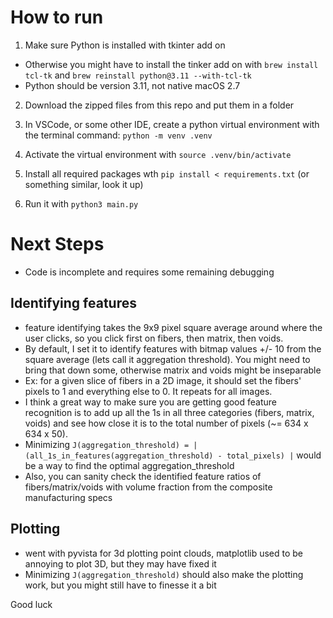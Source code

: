 # How to run

1. Make sure Python is installed with tkinter add on
 - Otherwise you might have to install the tinker add on with `brew install tcl-tk` and `brew reinstall python@3.11 --with-tcl-tk`
 - Python should be version 3.11, not native macOS 2.7
2. Download the zipped files from this repo and put them in a folder

3. In VSCode, or some other IDE, create a python virtual environment with the terminal command: `python -m venv .venv`

4. Activate the virtual environment with `source .venv/bin/activate`

5. Install all required packages wth `pip install < requirements.txt` (or something similar, look it up)

6. Run it with `python3 main.py`

# Next Steps
- Code is incomplete and requires some remaining debugging
## Identifying features
- feature identifying takes the 9x9 pixel square average around where the user clicks, so you click first on fibers, then matrix, then voids.
- By default, I set it to identify features with bitmap values +/- 10 from the square average (lets call it aggregation threshold). You might need to bring that down some, otherwise matrix and voids might be inseparable
- Ex: for a given slice of fibers in a 2D image, it should set the fibers' pixels to 1 and everything else to 0. It repeats for all images. 
- I think a great way to make sure you are getting good feature recognition is to add up all the 1s in all three categories (fibers, matrix, voids) and see how close it is to the total number of pixels (~= 634 x 634 x 50).
- Minimizing `J(aggregation_threshold) = | (all_1s_in_features(aggregation_threshold) - total_pixels) |` would be a way to find the optimal aggregation_threshold
- Also, you can sanity check the identified feature ratios of fibers/matrix/voids with volume fraction from the composite manufacturing specs
## Plotting
- went with pyvista for 3d plotting point clouds, matplotlib used to be annoying to plot 3D, but they may have fixed it
- Minimizing `J(aggregation_threshold)` should also make the plotting work, but you might still have to finesse it a bit


Good luck
